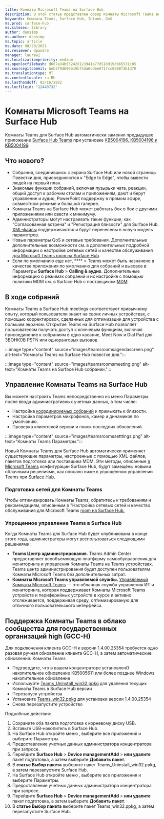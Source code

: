 ```yaml
---
title: Комнаты Microsoft Teams на Surface Hub
description: В этой статье представлен обзор Комнаты Microsoft Teams на Surface Hub.
keywords: Комнаты Teams, Surface Hub, Intune, QoS
ms.prod: surface-hub
ms.sitesec: library
author: dansimp
ms.author: dansimp
ms.topic: article
ms.date: 08/20/2021
ms.reviewer: dpandre
manager: laurawi
ms.localizationpriority: medium
ms.openlocfilehash: d607a34b532420123941a77d510d19db65531c85
ms.sourcegitcommit: beb2f9db90b19b74da6cdee8717cc0888f3b1d70
ms.translationtype: MT
ms.contentlocale: ru-RU
ms.lasthandoff: 03/16/2022
ms.locfileid: "12448732"
---
```

# <a name="microsoft-teams-rooms-on-surface-hub"></a>Комнаты Microsoft Teams на Surface Hub

Комнаты Teams для Surface Hub автоматически заменил предыдущее приложение [Surface Hub Teams](hub-teams-app.md) при установке [KB5004196, KB5004198 и KB5004199](surface-hub-update-history.md).

## <a name="whats-new"></a>Что нового?

- Собрания, соединившись с экрана Surface Hub или новой страницы Повестки дня, присоединяются к "Edge to Edge", чтобы вывести людей на первый план.
- Знакомые функции собраний, включая пузырьки чата, реакции, общий доступ к рабочим столам и приложениям, дают и берут управление и аудио, PowerPoint поддержку в прямом эфире, совместном режиме и большой галерее.
- Комнаты Teams на Surface Hub может работать бок о бок с другими приложениями или свести к минимуму.
- Администраторы могут настраивать такие функции, как "Согласованная встреча" и "Регистрация близости" для Surface Hub. [XML-файлы](/microsoftteams/rooms/surface-hub-manage-config#teams-configuration-file-syntax) поддерживаются и будут перенесены в новую модель параметров.
- Новые параметры QoS и сетевые требования. Дополнительные дополнительные возможности см. в дополнительных подробной информации о настройке сетевых сетей и качестве обслуживания [для Microsoft Teams room на Surface Hub](surface-hub-teams-rooms-networking.md).
- Если по умолчанию еще нет, **** >  Teams может быть назначено в качестве приложения по умолчанию для собраний и вызовов в Параметры **Surface Hub** >  **Calling & аудио**. Дополнительные информацию о режимах собраний и их настройке с помощью политики MDM см. в Surface Hub с поставщиком [MDM](manage-settings-with-mdm-for-surface-hub.md#changing-default-app-for-meetings--calls).

## <a name="in-meeting-experience"></a>В ходе собраний

Комнаты Teams в Surface Hub meetings соответствует привычному опыту, который пользователи знают на своих личных устройствах, с помощью корректировок, сделанных для оптимизации для устройства с большим экраном. Открытие Teams на Surface Hub позволяет пользователям получать доступ к ключевым функциям, включая присоединение к собраниям в одно касание, Meet Now и Dial Pad для ЗВОНКОВ PSTN или одноранговых вызовов.

:::image type="content" source="images/teamsroomsagendascreen.png" alt-text="Комнаты Teams на Surface Hub повестке дня.":::

:::image type="content" source="images/teamsroomsmeeting.png" alt-text="Комнаты Teams на Surface Hub собрании.":::

## <a name="manage-teams-rooms-on-surface-hub"></a>Управление Комнаты Teams на Surface Hub

 Вы можете настроить Teams непосредственно из меню Параметры после ввода административных учетных данных, в том числе:

- Настройка [координируемых собраний](/microsoftteams/rooms/coordinated-meetings) и примыкать к близости.
- Настройка параметров микрофонов, камер и динамиков по умолчанию.
- Проверка клиентской версии и поиск последних обновлений.

:::image type="content" source="images/teamsroomssetttings.png" alt-text="Комнаты Teams Параметры.":::

Новый Комнаты Teams для Surface Hub автоматически применяет существующие параметры, настроенные с помощью XML-файлов, пакетов подготовка или поставщика MDM. Эти методы, описанные [в Microsoft Teams](/microsoftteams/rooms/surface-hub-manage-config) конфигурации Surface Hub, будут замещёны новыми облачными решениями, как описано ниже в упрощенном управлении Teams при [Surface Hub.](#simplified-management-of-teams-coming-to-surface-hub)

### <a name="prepare-networking-for-teams-rooms"></a>Подготовка сетей для Комнаты Teams

Чтобы оптимизировать Комнаты Teams, обратитесь к требованиям и рекомендациям, описанным в "Настройка сетевых сетей и качество обслуживания для Microsoft Teams [room на Surface Hub.](surface-hub-teams-rooms-networking.md)

### <a name="simplified-management-of-teams-coming-to-surface-hub"></a>Упрощенное управление Teams в Surface Hub

Когда Комнаты Teams для Surface Hub будет опубликована в конце этого года, администраторы могут воспользоваться следующими решениями:

- **Teams Центр администрирования.** Teams Admin Center предоставляет всеобъемлющую платформу самообуправления для мониторинга и управления Комнаты Teams на Teams устройствах. Teams центр администрирования будет доступен пользователям Комнаты Microsoft Teams без дополнительных затрат.
- **Комнаты Microsoft Teams управляемой службы.** [Управляемый Комнаты Microsoft Teams](/microsoftteams/rooms/microsoft-teams-rooms-premium) — это облачная служба управления ИТ и мониторинга, которая поддерживает Комнаты Microsoft Teams устройств и периферийных устройств в курсе и активно отслеживается, поддерживая среду, оптимизированую для отличного пользовательского интерфейса.


## <a name="support-for-teams-rooms-in-government-community-cloud-high-gcc-h"></a>Поддержка Комнаты Teams в облако сообщества для государственных организаций high (GCC-H)

Для подключения клиента GCC-H к версии 1.4.00.25354 требуется одно разовая ручная обновление клиента GCC-H, а затем автоматические обновления: Комнаты Teams

 - Подтвердите, что в вашем концентраторе установленО накопительное обновление KB5005611 или более позднее Windows накопительное обновление
 - Используйте [Teams_Uninstall_win32.ppkg](https://download.microsoft.com/download/8/3/F/83FD5089-D14E-42E3-AF7C-6FC36F80D347/Teams_Uninstall_Win32.ppkg) для удаления текущих Комнаты Teams в Surface Hub версии
 - Перезапуск устройства
 - Установите [Teams_win32.ppkg](https://download.microsoft.com/download/8/3/F/83FD5089-D14E-42E3-AF7C-6FC36F80D347/Teams_Win32.ppkg) для установки версии 1.4.00.25354
 - Снова перезапустите устройство

Подробные действия:

1. Сохраните оба пакета подготовка к корневому диску USB.
2.  Вставьте USB-накопитель в Surface Hub.
3.  На Surface Hub откройте меню , выберите все приложения и выберите Параметры.
4.  Предоставление учетных данных администратора концентратора при запросе.
5.  Перейдите **Surface Hub** >  **Device managementAdd** >  **или удалите** пакет подготовка, а затем выберите **Добавить пакет**.
6.  В **статье Выбор пакета** выберите пакет Teams_Uninstall_win32.ppkg, а затем перезапустите Surface Hub.
7.  На Surface Hub откройте меню , выберите все приложения и выберите Параметры.
8.  Предоставление учетных данных администратора концентратора при запросе.
9.  Перейдите **Surface Hub** >  **Device managementAdd** >  **или удалите** пакет подготовка, а затем выберите **Добавить пакет**.
10. В **статье Выбор пакета** выберите пакет Teams_win32.ppkg, а затем перезапустите Surface Hub.
